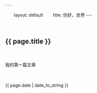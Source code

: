    ---
　　layout: default
　　title: 你好，世界
    ---

　　<h2>{{ page.title }}</h2>

　　<p>我的第一篇文章</p>

　　<p>{{ page.date | date_to_string }}</p>